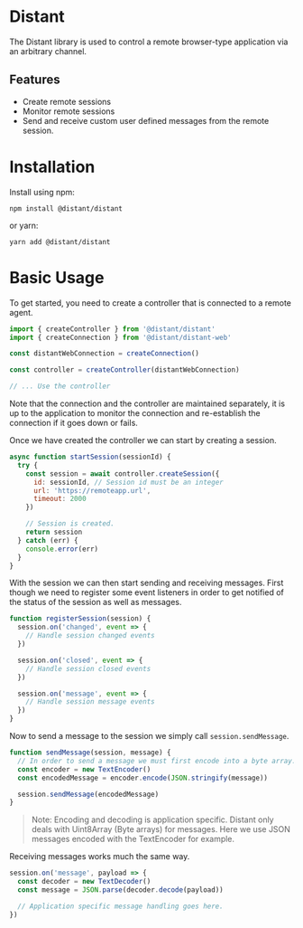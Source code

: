 # Distant

The Distant library is used to control a remote browser-type application via an arbitrary channel.

## Features

- Create remote sessions
- Monitor remote sessions
- Send and receive custom user defined messages from the remote session.

# Installation

Install using npm:

```
npm install @distant/distant
```

or yarn:

```
yarn add @distant/distant
```

# Basic Usage

To get started, you need to create a controller that is connected to a remote agent.

```javascript
import { createController } from '@distant/distant'
import { createConnection } from '@distant/distant-web'

const distantWebConnection = createConnection()

const controller = createController(distantWebConnection)

// ... Use the controller
```

Note that the connection and the controller are maintained separately, it is up to the application to monitor the connection and re-establish the connection if it goes down or fails.

Once we have created the controller we can start by creating a session.

```javascript
async function startSession(sessionId) {
  try {
    const session = await controller.createSession({
      id: sessionId, // Session id must be an integer
      url: 'https://remoteapp.url',
      timeout: 2000
    })

    // Session is created.
    return session
  } catch (err) {
    console.error(err)
  }
}
```

With the session we can then start sending and receiving messages. First though we need to register some event listeners in order to get notified of the status of the session as well as messages.

```javascript
function registerSession(session) {
  session.on('changed', event => {
    // Handle session changed events
  })

  session.on('closed', event => {
    // Handle session closed events
  })

  session.on('message', event => {
    // Handle session message events
  })
}
```

Now to send a message to the session we simply call `session.sendMessage`.

```javascript
function sendMessage(session, message) {
  // In order to send a message we must first encode into a byte array.
  const encoder = new TextEncoder()
  const encodedMessage = encoder.encode(JSON.stringify(message))

  session.sendMessage(encodedMessage)
}
```

> Note: Encoding and decoding is application specific. Distant only deals with Uint8Array (Byte arrays) for messages. Here we use JSON messages encoded with the TextEncoder for example.

Receiving messages works much the same way.

```javascript
session.on('message', payload => {
  const decoder = new TextDecoder()
  const message = JSON.parse(decoder.decode(payload))

  // Application specific message handling goes here.
})
```
